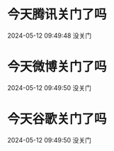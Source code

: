 # 今天腾讯关门了吗

2024-05-12 09:49:48 没关门

# 今天微博关门了吗

2024-05-12 09:49:50 没关门

# 今天谷歌关门了吗

2024-05-12 09:49:50 没关门


